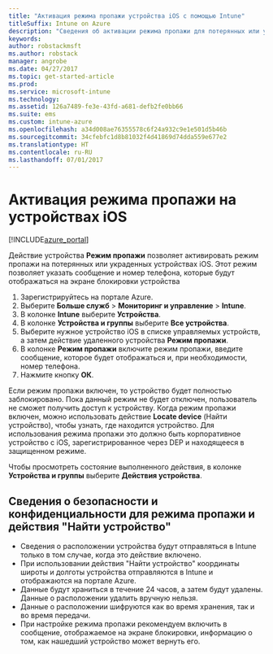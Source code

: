 ```yaml
---
title: "Активация режима пропажи устройства iOS с помощью Intune"
titleSuffix: Intune on Azure
description: "Сведения об активации режима пропажи для потерянных или украденных устройств iOS с помощью Intune.\""
keywords: 
author: robstackmsft
ms.author: robstack
manager: angrobe
ms.date: 04/27/2017
ms.topic: get-started-article
ms.prod: 
ms.service: microsoft-intune
ms.technology: 
ms.assetid: 126a7489-fe3e-43fd-a681-defb2fe0bb66
ms.suite: ems
ms.custom: intune-azure
ms.openlocfilehash: a34d008ae76355578c6f24a932c9e1e501d5b46b
ms.sourcegitcommit: 34cfebfc1d8b81032f4d41869d74dda559e677e2
ms.translationtype: HT
ms.contentlocale: ru-RU
ms.lasthandoff: 07/01/2017
---
```

# <a name="activate-lost-mode-on-ios-devices"></a>Активация режима пропажи на устройствах iOS


[!INCLUDE[azure_portal](./includes/azure_portal.md)]

Действие устройства **Режим пропажи** позволяет активировать режим пропажи на потерянных или украденных устройствах iOS. Этот режим позволяет указать сообщение и номер телефона, которые будут отображаться на экране блокировки устройства

1. Зарегистрируйтесь на портале Azure.
2. Выберите **Больше служб** > **Мониторинг и управление** > **Intune**.
3. В колонке **Intune** выберите **Устройства**.
4. В колонке **Устройства и группы** выберите **Все устройства**.
5. Выберите нужное устройство iOS в списке управляемых устройств, а затем действие удаленного устройства **Режим пропажи**.
6. В колонке **Режим пропажи** включите режим пропажи, введите сообщение, которое будет отображаться и, при необходимости, номер телефона.
7. Нажмите кнопку **ОК**.

Если режим пропажи включен, то устройство будет полностью заблокировано. Пока данный режим не будет отключен, пользователь не сможет получить доступ к устройству. Когда режим пропажи включен, можно использовать действие **Locate device** (Найти устройство), чтобы узнать, где находится устройство.
Для использования режима пропажи это должно быть корпоративное устройство с iOS, зарегистрированное через DEP и находящееся в защищенном режиме.

Чтобы просмотреть состояние выполненного действия, в колонке **Устройства и группы** выберите **Действия устройства**.

## <a name="security-and-privacy-information-for-the-lost-mode-and-locate-device-actions"></a>Сведения о безопасности и конфиденциальности для режима пропажи и действия "Найти устройство"
- Сведения о расположении устройства будут отправляться в Intune только в том случае, когда это действие включено.
- При использовании действия "Найти устройство" координаты широты и долготы устройства отправляются в Intune и отображаются на портале Azure.
- Данные будут храниться в течение 24 часов, а затем будут удалены. Данные о расположении удалить вручную нельзя.
- Данные о расположении шифруются как во время хранения, так и во время передачи.
- При настройке режима пропажи рекомендуем включить в сообщение, отображаемое на экране блокировки, информацию о том, как нашедший устройство может вернуть его.

